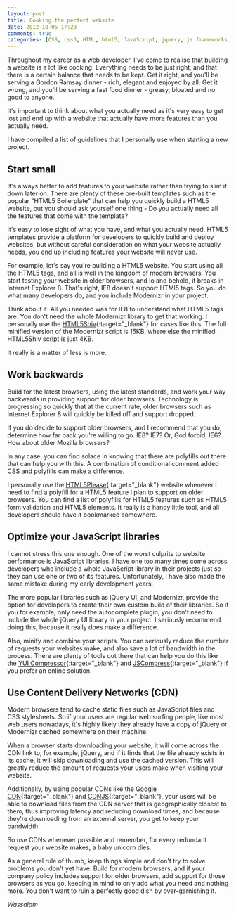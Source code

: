 ```yaml
---
layout: post
title: Cooking the perfect website
date: 2012-10-05 17:28
comments: true
categories: [CSS, css3, HTML, html5, JavaScript, jquery, js frameworks, js libraries, jscompress, modernizr, tips, Web Development, website optimization, yui compressor]
---
```

Throughout my career as a web developer, I've come to realise that building a website is a lot like cooking. Everything needs to be just right, and that there is a certain balance that needs to be kept. Get it right, and you'll be serving a Gordon Ramsay dinner - rich, elegant and enjoyed by all. Get it wrong, and you'll be serving a fast food dinner - greasy, bloated and no good to anyone.

It's important to think about what you actually need as it's very easy to get lost and end up with a website that actually have more features than you actually need.

I have compiled a list of guidelines that I personally use when starting a new project.

<!--more-->

## Start small

It's always better to add features to your website rather than trying to slim it down later on. There are plenty of these pre-built templates such as the popular "HTML5 Boilerplate" that can help you quickly build a HTML5 website, but you should ask yourself one thing - Do you actually need all the features that come with the template?

It's easy to lose sight of what you have, and what you actually need. HTML5 templates provide a platform for developers to quickly build and deploy websites, but without careful consideration on what your website actually needs, you end up including features your website will never use.

For example, let's say you're building a HTML5 website. You start using all the HTML5 tags, and all is well in the kingdom of modern browsers. You start testing your website in older browsers, and lo and behold, it breaks in Internet Explorer 8. That's right, IE8 doesn't support HTMl5 tags. So you do what many developers do, and you include Modernizr in your project.

Think about it. All you needed was for IE8 to understand what HTML5 tags are. You don't need the whole Modernizr library to get that working. I personally use the [HTML5Shiv](https://code.google.com/p/html5shiv/ "HTML5Shiv"){:target="_blank"} for cases like this. The full minified version of the Modernizr script is 15KB, where else the minified HTML5Shiv script is just 4KB.

It really is a matter of less is more.

## Work backwards

Build for the latest browsers, using the latest standards, and work your way backwards in providing support for older browsers. Technology is progressing so quickly that at the current rate, older browsers such as Internet Explorer 8 will quickly be killed off and support dropped.

If you do decide to support older browsers, and I recommend that you do, determine how far back you're willing to go. IE8? IE7? Or, God forbid, IE6? How about older Mozilla browsers?

In any case, you can find solace in knowing that there are polyfills out there that can help you with this. A combination of conditional comment added CSS and polyfills can make a difference.

I personally use the [HTML5Please](http://html5please.com/ "HTML5Please"){:target="_blank"} website whenever I need to find a polyfill for a HTML5 feature I plan to support on older browsers. You can find a list of polyfills for HTML5 features such as HTML5 form validation and HTML5 elements. It really is a handy little tool, and all developers should have it bookmarked somewhere.

## Optimize your JavaScript libraries

I cannot stress this one enough. One of the worst culprits to website performance is JavaScript libraries. I have one too many times come across developers who include a whole JavaScript library in their projects just so they can use one or two of its features. Unfortunately, I have also made the same mistake during my early development years.

The more popular libraries such as jQuery UI, and Modernizr, provide the option for developers to create their own custom build of their libraries. So if you for example, only need the autocomplete plugin, you don't need to include the whole jQuery UI library in your project. I seriously recommend doing this, because it really does make a difference.

Also, minify and combine your scripts. You can seriously reduce the number of requests your websites make, and also save a lot of bandwidth in the process. There are plenty of tools out there that can help you do this like the [YUI Compressor](http://developer.yahoo.com/yui/compressor/ "YUI Compressor"){:target="_blank"} and [JSCompress](http://jscompress.com/ "JSCompress"){:target="_blank"} if you prefer an online solution.

## Use Content Delivery Networks (CDN)

Modern browsers tend to cache static files such as JavaScript files and CSS stylesheets. So if your users are regular web surfing people, like most web users nowadays, it's highly likely they already have a copy of jQuery or Modernizr cached somewhere on their machine.

When a browser starts downloading your website, it will come across the CDN link to, for example, jQuery, and if it finds that the file already exists in its cache, it will skip downloading and use the cached version. This will greatly reduce the amount of requests your users make when visiting your website.

Additionally, by using popular CDNs like the [Google CDN](https://developers.google.com/speed/libraries/devguide "Google CDN Guide"){:target="_blank"} and [CDNJS](http://cdnjs.com/ "CDNJS"){:target="_blank"}, your users will be able to download files from the CDN server that is geographically closest to them, thus improving latency and reducing download times, and because they're downloading from an external server, you get to keep your bandwidth.

So use CDNs whenever possible and remember, for every redundant request your website makes, a baby unicorn dies.

As a general rule of thumb, keep things simple and don't try to solve problems you don't yet have. Build for modern browsers, and if your company policy includes support for older browsers, add support for those browsers as you go, keeping in mind to only add what you need and nothing more. You don't want to ruin a perfectly good dish by over-garnishing it.

*Wassalam*
